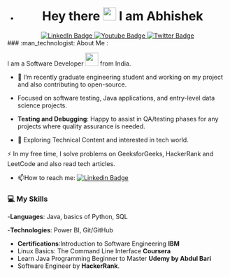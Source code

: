 
- <h1 align="center">
  Hey there
  <img src="https://media.giphy.com/media/hvRJCLFzcasrR4ia7z/giphy.gif" width="30px"/>
  I am Abhishek
</h1>
<div id="badges" align="center">

  <a href="https://www.linkedin.com/in/abhishek-pandey-184319239/">
    <img src="https://img.shields.io/badge/LinkedIn-blue?style=for-the-badge&logo=linkedin&logoColor=white" alt="LinkedIn Badge"/>
  </a>
  <a href="">
    <img src="https://img.shields.io/badge/YouTube-red?style=for-the-badge&logo=youtube&logoColor=white" alt="Youtube Badge"/>
  </a>
  <a href="">
    <img src="https://img.shields.io/badge/Twitter-blue?style=for-the-badge&logo=twitter&logoColor=white" alt="Twitter Badge"/>
  </a>
  </br>
<img src="https://komarev.com/ghpvc/?username=Abhishek*174-tech&color=blueviolet" alt=""/>
</div>
### :man_technologist: About Me :

I am a Software Developer <img src="https://media.giphy.com/media/WUlplcMpOCEmTGBtBW/giphy.gif" width="30"> from India.

- :telescope: I’m recently graduate engineering student and working on my project and also contributing to open-source.
-  Focused on software testing, Java applications, and entry-level data science projects.
-  **Testing and Debugging**: Happy to assist in QA/testing phases for any projects where quality assurance is needed.

- :seedling: Exploring Technical Content and interested in tech world.

:zap: In my free time, I solve problems on GeeksforGeeks, HackerRank and LeetCode and also read tech articles.
 
- :mailbox:How to reach me: [![Linkedin Badge](https://img.shields.io/badge/-Abhishek-blue?style=flat&logo=Linkedin&logoColor=white)](https://www.linkedin.com/in/abhishek-pandey-184319239/)
   

### 💻 My Skills
-**Languages**: Java, basics of Python, SQL

-**Technologies**: Power BI, Git/GitHub
- **Certifications**:Introduction to Software Engineering **IBM**
-  Linux Basics: The Command Line Interface **Coursera**
-   Learn Java Programming Beginner to Master **Udemy by Abdul Bari**
-    Software Engineer by **HackerRank**. 
<!---
Abhishek8174-tech/Abhishek8174-tech is a ✨ special ✨ repository because its `README.md` (this file) appears on your GitHub profile.
You can click the Preview link to take a look at your changes.
--->

